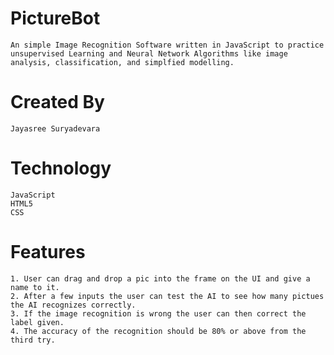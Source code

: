 # PictureBot
	An simple Image Recognition Software written in JavaScript to practice unsupervised Learning and Neural Network Algorithms like image analysis, classification, and simplfied modelling.

# Created By
	Jayasree Suryadevara

# Technology
	JavaScript
	HTML5
	CSS

# Features
	1. User can drag and drop a pic into the frame on the UI and give a name to it.
	2. After a few inputs the user can test the AI to see how many pictues the AI recognizes correctly.
	3. If the image recognition is wrong the user can then correct the label given.
	4. The accuracy of the recognition should be 80% or above from the third try.
	
  
